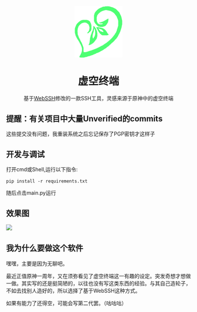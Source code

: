 <div align=center><img width = '130' src="https://github.com/g2nnyS/AkashaTerminal/blob/main/webssh/static/img/favicon.png"/></div>

<h1 align="center">虚空终端</h1>

<p align="center">基于<a href="https://github.com/huashengdun/webssh">WebSSH</a>修改的一款SSH工具，灵感来源于原神中的虚空终端</p>

## 提醒：有关项目中大量Unverified的commits

这些提交没有问题，我重装系统之后忘记保存了PGP密钥才这样子

## 开发与调试
打开cmd或Shell,运行以下指令:
```
pip install -r requirements.txt
```

随后点击main.py运行

## 效果图

![](https://files.catbox.moe/xm1lf1.png)

## 我为什么要做这个软件

嘿嘿，主要是因为无聊吧。

最近正值原神一周年，又在须弥看见了虚空终端这一有趣的设定。突发奇想才想做一做。其实写的还是挺简陋的，以往也没有写这类东西的经验。与其自己造轮子，不如去找别人造好的，所以选择了基于WebSSH这种方式。

如果有能力了还得空，可能会写第二代罢。（咕咕咕）
